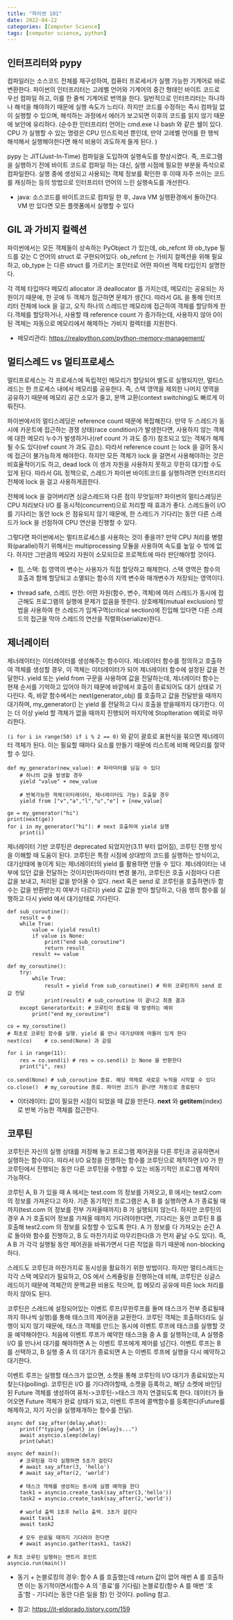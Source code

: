 ```yaml
---
title: "파이썬 101"
date: 2022-04-22
categories: [Computer Science]
tags: [computer science, python]
---
```


## 인터프리터와 pypy

컴파일러는 소스코드 전체를 재구성하여, 컴퓨터 프로세서가 실행 가능한 기계어로 바로 변환한다. 파이썬의 인터프리터는 고레벨 언어와 기계어의 중간 형태인 바이트 코드로 우선 컴파일 하고, 이를 한 줄씩 기계어로 번역을 한다. 일반적으로 인터프리터는 하나하나 해석을 해야하기 때문에 실행 속도가 느리다. 하지만 코드를 수정하는 즉시 컴파일 없이 실행할 수 있으며, 해석하는 과정에서 에러가 보고되면 이후의 코드를 읽지 않기 때문에 보안에 유리하다. (순수한 인터프리터 언어는 cmd.exe 나 bash 와 같은 쉘이 있다. CPU 가 실행할 수 있는 명령은 CPU 인스트럭션 뿐인데, 만약 고레벨 언어를 한 행씩 해석해서 실행해야한다면 해석 비용이 과도하게 들게 된다. )

pypy 는 JIT(Just-In-Time) 컴파일을 도입하여 실행속도를 향상시켰다. 즉, 프로그램을 실행하기 전에 바이트 코드로 컴파일 하는 대신, 실행 시점에 필요한 부분을 즉석으로 컴파일한다. 실행 중에 생성되고 사용되는 객체 정보를 확인한 후 이때 자주 쓰이는 코드를 캐싱하는 등의 방법으로 인터프리터 언어의 느린 실행속도를 개선한다.

* java: 소스코드를 바이트코드로 컴파일 한 후, Java VM 실행환경에서 돌아간다. VM 만 있다면 모든 플랫폼에서 실행할 수 있다

## GIL 과 가비지 컬렉션

파이썬에서는 모든 객체들이 상속하는 PyObject 가 있는데, ob_refcnt 와 ob_type 필드를 갖는 C 언어의 struct 로 구현되어있다. ob_refcnt 는 가비지 컬렉션을 위해 필요하고, ob_type 는 다른 struct 를 가르키는 포인터로 어떤 파이썬 객체 타입인지 설명한다.

각 객체 타입마다 메모리 allocator 과 deallocator 를 가지는데, 메모리는 공유되는 자원이기 때문에, 한 곳에 두 객체가 접근하면 문제가 생긴다. 따라서 GIL 을 통해 인터프리터 전체에 lock 을 걸고, 오직 하나의 스레드만 메모리에 접근하여 객체를 할당하게 한다.객체를 할당하거나, 사용할 때 reference count 가 증가하는데, 사용하지 않아 0이 된 객체는 자동으로 메모리에서 해제하는 가비지 컬렉터를 지원한다. 

* 메모리관리: https://realpython.com/python-memory-management/


## 멀티스레드 vs 멀티프로세스

멀티프로세스는 각 프로세스에 독립적인 메모리가 할당되어 별도로 실행되지만, 멀티스레드는 한 프로세스 내에서 메모리를 공유한다. 즉, 스택 영역을 제외한 나머지 영역을 공유하기 때문에 메모리 공간 소모가 줄고, 문맥 교환(context switching)도 빠르게 이뤄진다. 

파이썬에서의 멀티스레딩은 reference count 때문에 복잡해진다. 만약 두 스레드가 동시에 카운트에 접근하는 경쟁 상태(race condition)가 발생한다면, 사용하지 않는 객체에 대한 메모리 누수가 발생하거나(ref count 가 과도 증가) 참조되고 있는 객체가 해제될 수도 있다(ref count 가 과도 감소). 따라서 reference count 는 lock 을 걸어 동시에 접근이 불가능하게 해야한다. 하지만 모든 객체가 lock 을 걸면서 사용해야하는 것은 비효율적이기도 하고, dead lock 이 생겨 자원을 사용하지 못하고 무한히 대기할 수도 있게 된다. 따라서 GIL 정책으로, 스레드가 파이썬 바이트코드를 실행하려면 인터프리터 전체에 lock 을 걸고 사용하게끔한다. 

전체에 lock 을 걸어버리면 싱글스레드와 다른 점이 무엇일까? 파이썬의 멀티스레딩은 CPU 처리보다 I/O 를 동시적(concurrent)으로 처리할 때 효과가 좋다. 스레드들이 I/O 를 기다리는 동안 lock 은 점유되지 않기 때문에, 한 스레드가 기다리는 동안 다른 스레드가 lock 을 선점하여 CPU 연산을 진행할 수 있다.

그렇다면 파이썬에서는 멀티프로세스를 사용하는 것이 좋을까? 만약 CPU 처리를 병렬화(parallel)하기 위해서는 multiprocessing 모듈을 사용하여 속도를 높일 수 밖에 없다. 하지만 그만큼의 메모리 자원이 소모되므로 프로젝트에 따라 판단해야할 것이다.

* 힙, 스택: 힙 영역의 변수는 사용자가 직접 할당하고 해제한다. 스택 영역은 함수의 호출과 함께 할당되고 소멸되는 함수의 지역 변수와 매개변수가 저장되는 영역이다.

* thread safe, 스레드 안전: 어떤 자원(함수, 변수, 객체)에 여러 스레드가 동시에 접근해도 프로그램의 실행에 문제가 없음을 뜻한다. 상호배제(mutual exclusion) 방법을 사용하여 한 스레드가 임계구역(critical section)에 진입해 있다면 다른 스레드의 접근을 막아 스레드의 연산을 직렬화(serialize)한다.

## 제너레이터

제너레이터는 이터레이터를 생성해주는 함수이다. 제너레이터 함수를 정의하고 호출하여 객체를 생성할 경우, 이 객체는 이터레이터가 되어 제너레이터 함수에 설정된 값을 전달한다. yield 또는 yield from 구문을 사용하여 값을 전달하는데, 제너레이터 함수는 현재 순서를 기억하고 있어야 하기 때문에 바깥에서 호출이 종료되어도 대기 상태로 기다린다. 즉, 바깥 함수에서는 next(generator_obj) 를 호출하고 값을 전달받을 때까지 대기하며, my_generator() 는 yield 를 전달하고 다시 호출을 받을때까지 대기한다. 이는 더 이상 yield 할 객체가 없을 때까지 진행되어 마지막에 StopIteration 예외로 마무리한다.

`(i for i in range(50) if i % 2 == 0)` 와 같이 괄호로 표현식을 묶으면 제너레이터 객체가 된다. 이는 필요할 때마다 요소를 만들기 때문에 리스트에 비해 메모리를 절약할 수 있다.

```
def my_generator(new_value): # 파라미터를 넘길 수 있다
    # 하나의 값을 발생할 경우
    yield "value" + new_value
    
    # 반복가능한 객체(이터레이터, 제너레이터도 가능) 호출할 경우
    yield from ["v","a","l","u","e"] + [new_value]

ge = my_generator("hi")
print(next(ge))
for i in my_generator("hi"): # next 호출하여 yield 실행
    print(i)
```

제너레이터 기반 코루틴은 deprecated 되었지만(3.11 부터 없어짐), 코루틴 진행 방식을 이해할 때 도움이 된다. 코루틴은 특정 시점에 상대방의 코드를 실행하는 방식이고, 대기상태에 놓이게 되는 제너레이터의 yield 를 활용하면 만들 수 있다. 제너레이터는 내부에 있던 값을 전달하는 것이지만(파라미터 변경 불가), 코루틴은 호출 시점마다 다른 값을 보내고, 처리된 값을 받아올 수 있다. next 혹은 send 로 코루틴을 호출하면(두 함수는 값을 반환받는지 여부가 다르다) yield 로 값을 받아 할당하고, 다음 행의 함수를 실행하고 다시 yield 에서 대기상태로 기다린다. 

```
def sub_coroutine():
    result = 0
    while True:
        value = (yield result)
        if value is None:
            print("end sub_coroutine")
            return result
        result += value

def my_coroutine():
    try:
        while True:
            result = yield from sub_coroutine() # 하위 코루틴까지 send 로 값 전달
            print(result) # sub_coroutine 이 끝나고 최종 결과
    except GeneratorExit: # 코루틴이 종료될 때 발생하는 예외
        print("end my_coroutine")

co = my_coroutine()
# 최초로 코루틴 함수를 실행. yield 를 만나 대기상태에 머물러 있게 한다
next(co)    # co.send(None) 과 같음

for i in range(11):
    res = co.send(i) # res = co.send(i) 는 None 을 반환한다
    print("i", res)

co.send(None) # sub_coroutine 종료. 해당 객체로 새로운 누적을 시작할 수 있다
co.close()  # my_coroutine 종료. 파이썬 코드가 끝나면 자동으로 종료된다
```

* 이터레이터: 값이 필요한 시점이 되었을 때 값을 만든다. __next__ 와 __getitem__(index) 로 반복 가능한 객체를 접근한다.


## 코루틴

코루틴은 자신의 실행 상태를 저장해 놓고 프로그램 제어권을 다른 루틴과 공유하면서 실행하는 함수이다. 따라서 I/O 요청을 진행하는 함수를 코루틴으로 제작하면 I/O 가 한 코루틴에서 진행되는 동안 다른 코루틴을 수행할 수 있는 비동기적인 프로그램 제작이 가능하다.

코루틴 A, B 가 있을 때 A 에서는 test.com 의 정보를 가져오고, B 에서는 test2.com 의 정보를 가져온다고 하자. 기존 동기적인 프로그램은 A, B 를 실행하면 A 가 종료될 때까지(test.com 의 정보를 전부 가져올때까지) B 가 실행되지 않는다. 하지만 코루틴의 경우 A 가 호출되어 정보를 가져올 때까지 기다려야한다면, 기다리는 동안 코루틴 B 를 호출해 test2.com 의 정보를 요청할 수 있도록 한다. A 가 정보를 다 가져오는 순간 A 로 돌아와 함수를 진행하고, B 도 마찬가지로 마무리한다(B 가 먼저 끝날 수도 있다). 즉, A B 가 각각 실행될 동안 제어권을 바꿔가면서 다른 작업을 하기 때문에 non-blocking 하다. 

스레드도 코루틴과 마찬가지로 동시성을 활요하기 위한 방법이다. 하지만 멀티스레드는 각각 스택 메모리가 필요하고, OS 에서 스케쥴링을 진행하는데 비해, 코루틴은 싱글스레드이기 때문에 객체간의 문맥교환 비용도 적으며, 힙 메모리 공유에 따른 lock 처리를 하지 않아도 된다.

코루틴은 스레드에 설정되어있는 이벤트 루프(무한루프를 돌며 태스크가 전부 종료될때까지 하나씩 실행)를 통해 태스크의 제어권을 교환한다. 코루틴 객체는 호출하더라도 실행이 되지 않기 때문에, 태스크 객체를 만드는 동시에 이벤트 루프에 태스크를 실행할 것을 예약해야한다. 처음에 이벤트 루프가 예약한 태스크들 중 A 를 실행하는데, A 실행중 I/O 를 만나서 대기를 해야하면 A 는 이벤트 루프에게 제어를 넘긴다. 이벤트 루프는 B 를 선택하고, B 실행 중 A 의 대기가 종료되면 A 는 이벤트 루프에 실행을 다시 예약하고 대기한다. 

이벤트 루프는 실행할 태스크가 없으면, 소켓을 통해 코루틴의 I/O 대기가 종료되었는지 찾는다(polling). 코루틴은 I/O 를 기다려야할때, 소켓을 등록하고, 해당 소켓에 바인딩된 Future 객체를 생성하여 퓨처->코루틴->태스크 까지 연결되도록 한다. 데이터가 들어오면 Future 객체가 완료 상태가 되고, 이벤트 루프에 콜백함수를 등록한다(Future를 해제하고, 자기 자신을 실행재개하는 함수를 전달). 

```
async def say_after(delay,what):
    print(f"typing {what} in {delay}s...")
    await asyncio.sleep(delay)
    print(what)

async def main():
    # 코루틴을 각각 실행하면 5초가 걸린다
    # await say_after(3, 'hello')
    # await say_after(2, 'world')

    # 태스크 객체를 생성하는 동시에 실행 예약을 한다
    task1 = asyncio.create_task(say_after(3,'hello'))
    task2 = asyncio.create_task(say_after(2,'world'))
    
    # world 출력 1초후 hello 출력. 3초가 걸린다
    await task1
    await task2

    # 모두 완료될 때까지 기다려야 한다면
    # await asyncio.gather(task1, task2)

# 최초 코루틴 실행하는 엔트리 포인트
asyncio.run(main())
```

* 동기 + 논블로킹의 경우: 함수 A 를 호출했는데 return 값이 없어 매번 A 를 호출하면 이는 동기적이면서(함수 A 의 '종료'를 기다림) 논블로킹(함수 A 를 매번 '호출'함 - 기다리는 동안 다른 일을 함) 인 것이다. polling 참고.

* 참고: https://it-eldorado.tistory.com/159